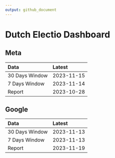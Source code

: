 ```yaml
---
output: github_document
---
```


# Dutch Electio Dashboard



## Meta


|Data           |Latest     |
|:--------------|:----------|
|30 Days Window |2023-11-15 |
|7 Days Window  |2023-11-14 |
|Report         |2023-10-28 |

## Google


|Data           |Latest     |
|:--------------|:----------|
|30 Days Window |2023-11-13 |
|7 Days Window  |2023-11-13 |
|Report         |2023-11-19 |
